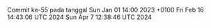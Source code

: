 Commit ke-55 pada tanggal Sun Jan 01 14:00 2023 +0100
Fri Feb 16 14:43:06 UTC 2024
Sun Apr  7 12:38:46 UTC 2024
